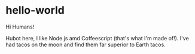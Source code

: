hello-world
===========

Hi Humans!

Hubot here, I like Node.js amd Coffeescript (that's what I'm made of!).
I've had tacos on the moon and find them far superior to Earth tacos.

